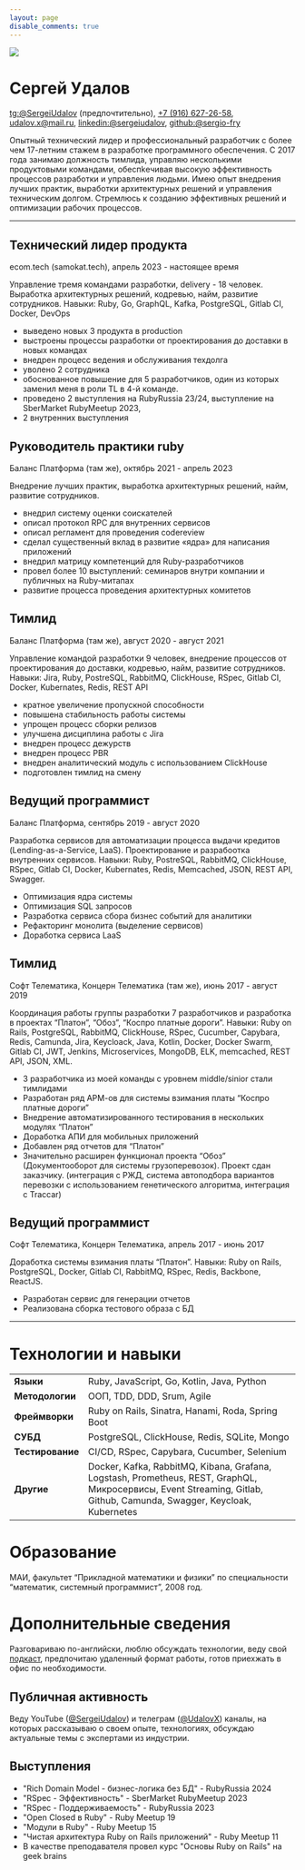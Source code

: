 ```yaml
---
layout: page
disable_comments: true
---
```


![](https://2.gravatar.com/avatar/930a15d4a6be0a15f5fae212fff5651828c1c981950f35b0ebe5702e7154ec54?size=128)

# Сергей Удалов


[tg:@SergeiUdalov](https://t.me/SergeiUdalov) (предпочтительно), [+7 (916) 627-26-58](tel:+79166272658), [udalov.x@mail.ru](mailto:udalov.x@mail.ru), [linkedin:@sergeiudalov](https://ru.linkedin.com/in/sergeiudalov), [github:@sergio-fry](https://github.com/sergio-fry)

Опытный технический лидер и профессиональный разработчик с более чем 17-летним стажем в разработке программного обеспечения. С 2017 года занимаю должность тимлида, управляю несколькими продуктовыми командами, обеспkечивая высокую эффективность процессов разработки и управления людьми. Имею опыт внедрения лучших практик, выработки архитектурных решений и управления техническим долгом. Стремлюсь к созданию эффективных решений и оптимизации рабочих процессов.

---
## Технический лидер продукта
ecom.tech (samokat.tech), апрель 2023 - настоящее время

Управление тремя командами разработки, delivery - 18 человек. Выработка архитектурных решений, кодревью, найм, развитие сотрудников. Навыки: Ruby, Go, GraphQL, Kafka, PostgreSQL, Gitlab CI, Docker, DevOps

- выведено новых 3 продукта в production
- выстроены процессы разработки от проектирования до доставки в новых командах
- внедрен процесс ведения и обслуживания техдолга 
- уволено 2 сотрудника
- обоснованное повышение для 5 разработчиков, один из которых заменил меня в роли TL в 4-й команде.
- проведено 2 выступления на RubyRussia 23/24, выступление на SberMarket RubyMeetup 2023, 
- 2 внутренних выступления

## Руководитель практики ruby 
Баланс Платформа (там же), октябрь 2021 - апрель 2023

Внедрение лучших практик, выработка архитектурных решений, найм, развитие сотрудников.

- внедрил систему оценки соискателей
- описал протокол RPC для внутренних сервисов
- описал регламент для проведения codereview 
- сделал существенный вклад в развитие «ядра» для написания приложений
- внедрил матрицу компетенций для Ruby-разработчиков
- провел более 10 выступлений: семинаров внутри компании и публичных  на Ruby-митапах
- развитие процесса проведения архитектурных комитетов 

## Тимлид
Баланс Платформа (там же), август 2020 - август 2021

Управление командой разработки 9 человек, внедрение процессов от проектирования до доставки, кодревью, найм, развитие сотрудников. Навыки: Jira, Ruby, PostreSQL, RabbitMQ, ClickHouse, RSpec, Gitlab CI, Docker, Kubernates, Redis, REST API

- кратное увеличение пропускной способности
- повышена стабильность работы системы
- упрощен процесс сборки релизов
- улучшена дисциплина работы с Jira
- внедрен процесс дежурств
- внедрен процесс PBR
- внедрен аналитический модуль с использованием ClickHouse
- подготовлен тимлид на смену

## Ведущий программист
Баланс Платформа, сентябрь 2019 - август 2020

Разработка сервисов для автоматизации процесса выдачи кредитов (Lending-as-a-Service, LaaS). Проектирование и разрабоотка внутренних сервисов. Навыки: Ruby, PostreSQL, RabbitMQ, ClickHouse, RSpec, Gitlab CI, Docker, Kubernates, Redis, Memcached, JSON, REST API, Swagger.

- Оптимизация ядра системы
- Оптимизация SQL запросов
- Разработка сервиса сбора бизнес событий для аналитики
- Рефакторинг монолита (выделение сервисов)
- Доработка сервиса LaaS

## Тимлид
Софт Телематика, Концерн Телематика (там же), июнь 2017 - август 2019

Координация работы группы разработки 7 разработчиков и разработка в проектах “Платон”, “Обоз”, “Коспро платные дороги”. Навыки: Ruby on Rails, PostgreSQL, RabbitMQ, ClickHouse, RSpec, Cucumber, Capybara, Redis, Camunda, Jira, Keycloack, Java, Kotlin, Docker, Docker Swarm, Gitlab CI, JWT, Jenkins, Microservices, MongoDB, ELK, memcached, REST API, JSON, XML.

- 3 разработчика из моей команды с уровнем middle/sinior стали тимлидами
- Разработан ряд АРМ-ов для системы взимания платы “Коспро платные дороги”
- Внедрение автоматизированного тестирования в нескольких модулях “Платон”
- Доработка АПИ для мобильных приложений
- Добавлен ряд отчетов для “Платон”
- Значительно расширен функционал проекта “Обоз” (Документооборот для системы грузоперевозок). Проект сдан заказчику. (интеграция с РЖД, система автоподбора вариантов перевозки с использованием генетического алгоритма, интеграция с Traccar)

## Ведущий программист
Софт Телематика, Концерн Телематика, апрель 2017 - июнь 2017

Доработка системы взимания платы “Платон”. Навыки: Ruby on Rails, PostgreSQL, Docker, Gitlab CI, RabbitMQ, RSpec, Redis, Backbone, ReactJS.

- Разработан сервис для генерации отчетов
- Реализована сборка тестового образа с БД

---
# Технологии и навыки

|                  |                                                                                                                                                                      |
| ---------------- | -------------------------------------------------------------------------------------------------------------------------------------------------------------------- |
| **Языки**        | Ruby, JavaScript, Go, Kotlin, Java, Python                                                                                                                           |
| **Методологии**  | ООП, TDD, DDD, Srum, Agile                                                                                                                                           |
| **Фреймворки**   | Ruby on Rails, Sinatra, Hanami, Roda, Spring Boot                                                                                                                    |
| **СУБД**         | PostgreSQL, ClickHouse, Redis, SQLite, Mongo                                                                                                                         |
| **Тестирование** | CI/CD, RSpec, Capybara, Cucumber, Selenium                                                                                                                           |
| **Другие**       | Docker, Kafka, RabbitMQ, Kibana, Grafana, Logstash, Prometheus, REST, GraphQL, Микросервисы, Event Streaming, Gitlab, Github, Camunda, Swagger, Keycloak, Kubernetes |



# Образование

МАИ, факультет “Прикладной математики и физики” по специальности “математик, системный программист”, 2008 год.

# Дополнительные сведения
Разговариваю по-английски, люблю обсуждать технологии, веду свой [подкаст](https://heavytech.mave.digital), предпочитаю удаленный формат работы, готов приехжать в офис по необходимости.
## Публичная активность
Веду YouTube ([@SergeiUdalov](https://www.youtube.com/@SergeiUdalov)) и телеграм ([@UdalovX](https://t.me/UdalovX)) каналы, на которых рассказываю о своем опыте, технологиях, обсуждаю актуальные темы с экспертами из индустрии.
## Выступления
* "Rich Domain Model - бизнес-логика без БД" - RubyRussia 2024
* "RSpec - Эффективность" - SberMarket RubyMeetup 2023
* "RSpec - Поддерживаемость" - RubyRussia 2023
* "Open Closed в Ruby" - Ruby Meetup 19
* "Модули в Ruby" - Ruby Meetup 15
* "Чистая архитектура Ruby on Rails приложений" - Ruby Meetup 11
* В качестве преподавателя провел курс "Основы Ruby on Rails" на geek brains
